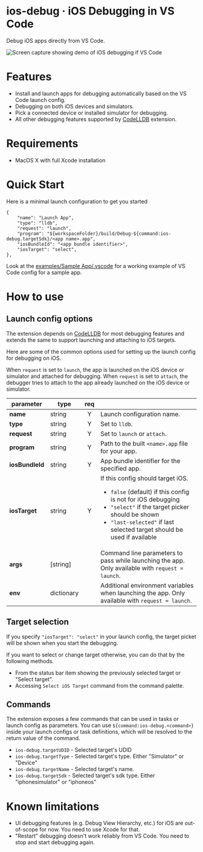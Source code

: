 # ios-debug · iOS Debugging in VS Code

Debug iOS apps directly from VS Code.

![Screen capture showing demo of iOS debugging if VS Code](./images/screencast.gif)


# Features
- Install and launch apps for debugging automatically based on the VS Code launch config.
- Debugging on both iOS devices and simulators.
- Pick a connected device or installed simulator for debugging.
- All other debugging features supported by [CodeLLDB](https://marketplace.visualstudio.com/items?itemName=vadimcn.vscode-lldb) extension.


# Requirements
- MacOS X with full Xcode installation


# Quick Start
Here is a minimal launch configuration to get you started
```
{
    "name": "Launch App",
    "type": "lldb",
    "request": "launch",
    "program": "${workspaceFolder}/build/Debug-${command:ios-debug.targetSdk}/<app name>.app",
    "iosBundleId": "<app bundle identifier>",
    "iosTarget": "select",
},
```

Look at the [examples/Sample App/.vscode](./examples/Sample%20App/.vscode) for a working example of VS Code config for a sample app.


# How to use
## Launch config options
The extension depends on [CodeLLDB](https://marketplace.visualstudio.com/items?itemName=vadimcn.vscode-lldb) for most debugging features and extends the same to support launching and attaching to iOS targets.

Here are some of the common options used for setting up the launch config for debugging on iOS.

When `request` is set to `launch`, the app is launched on the iOS device or simulator and attached for debugging. When `request` is set to `attach`, the debugger tries to attach to the app already launched on the iOS device or simulator.

|parameter          |type|req |         |
|-------------------|----|:--:|---------|
|**name**           |string|Y| Launch configuration name.
|**type**           |string|Y| Set to `lldb`.
|**request**        |string|Y| Set to `launch` or `attach`.
|**program**        |string|Y| Path to the built `<name>.app` file for your app.
|**iosBundleId**    |string|Y| App bundle identifier for the specified app.
|**iosTarget**      |string|Y| If this config should target iOS.<ul><li>`false` (default) if this config is not for iOS debugging</li><li>`"select"` if the target picker should be shown</li><li>`"last-selected"` if last selected target should be used if available</li></ul>
|**args**           |[string]| | Command line parameters to pass while launching the app. Only available with `request = launch`.
|**env**            |dictionary| | Additional environment variables when launching the app. Only available with `request = launch`.


## Target selection
If you specify `"iosTarget": "select"` in your launch config, the target picket will be shown when you start the debugging.

If you want to select or change target otherwise, you can do that by the following methods.

- From the status bar item showing the previously selected target or "Select target".
- Accessing `Select iOS Target` command from the command palette.

## Commands
The extension exposes a few commands that can be used in tasks or launch config as parameters. You can use `${command:ios-debug.<command>}` inside your launch configs or task definitions, which will be resolved to the return value of the command.

- `ios-debug.targetUDID` -  Selected target's UDID
- `ios-debug.targetType` - Selected target's type. Either "Simulator" or "Device"
- `ios-debug.targetName` - Selected target's name.
- `ios-debug.targetSdk` - Selected target's sdk type. Either "iphonesimulator" or "iphoneos"


# Known limitations
- UI debugging features (e.g. Debug View Hierarchy, etc.) for iOS are out-of-scope for now. You need to use Xcode for that.
- "Restart" debugging doesn't work reliably from VS Code. You need to stop and start debugging again.
